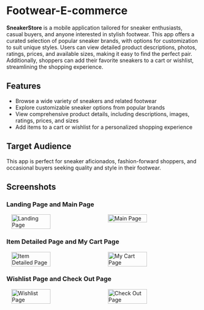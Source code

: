 # Footwear-E-commerce

**SneakerStore** is a mobile application tailored for sneaker enthusiasts, casual buyers, and anyone interested in stylish footwear. This app offers a curated selection of popular sneaker brands, with options for customization to suit unique styles. Users can view detailed product descriptions, photos, ratings, prices, and available sizes, making it easy to find the perfect pair. Additionally, shoppers can add their favorite sneakers to a cart or wishlist, streamlining the shopping experience.

## Features
- Browse a wide variety of sneakers and related footwear
- Explore customizable sneaker options from popular brands
- View comprehensive product details, including descriptions, images, ratings, prices, and sizes
- Add items to a cart or wishlist for a personalized shopping experience

## Target Audience
This app is perfect for sneaker aficionados, fashion-forward shoppers, and occasional buyers seeking quality and style in their footwear.

## Screenshots

### Landing Page and Main Page

<div style="display: flex; justify-content: space-around;">
  <img src="https://github.com/user-attachments/assets/763ee12d-4623-4971-bb0e-672b5751c732" alt="Landing Page" width="45%" />
  <img src="https://github.com/user-attachments/assets/1ccc7c87-567a-418b-b20d-8a3f38f22e7f" alt="Main Page" width="45%" />
</div>

### Item Detailed Page and My Cart Page

<div style="display: flex; justify-content: space-around;">
    <img src="https://github.com/user-attachments/assets/7d96d6e8-a256-4336-90b6-e0b466a1f466" alt="Item Detailed Page" width="45%" />
    <img src="https://github.com/user-attachments/assets/a13356ac-a8ea-463a-a18e-277a1d5fbde3" alt="My Cart Page" width="45%" />
</div>

### Wishlist Page and Check Out Page

<div style="display: flex; justify-content: space-around;">
    <img src="https://github.com/user-attachments/assets/35b8b2ea-6684-4135-8e35-6f76e01b7d93" alt="Wishlist Page" width="45%" />
    <img src="https://github.com/user-attachments/assets/616bfabe-4a1d-4abe-a282-c46a334b3e0c" alt="Check Out Page" width="45%" />
</div>

